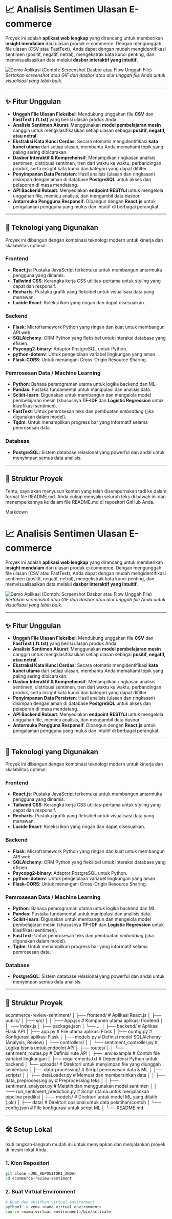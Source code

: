 # 📈 Analisis Sentimen Ulasan E-commerce

Proyek ini adalah **aplikasi web lengkap** yang dirancang untuk memberikan **insight mendalam** dari ulasan produk e-commerce. Dengan mengunggah file ulasan (CSV atau FastText), Anda dapat dengan mudah mengidentifikasi sentimen (positif, negatif, netral), mengekstrak kata kunci penting, dan memvisualisasikan data melalui **dasbor interaktif yang intuitif**.

![Demo Aplikasi (Contoh: Screenshot Dasbor atau Flow Unggah File)](https://via.placeholder.com/800x450?text=Screenshot+Dasbor+Aplikasi+Anda+Disini)
_Sertakan screenshot atau GIF dari dasbor atau alur unggah file Anda untuk visualisasi yang lebih baik._

---

## ✨ Fitur Unggulan

- **Unggah File Ulasan Fleksibel**: Mendukung unggahan file **CSV** dan **FastText (.ft.txt)** yang berisi ulasan produk Anda.
- **Analisis Sentimen Akurat**: Menggunakan **model pembelajaran mesin** canggih untuk mengklasifikasikan setiap ulasan sebagai **positif, negatif, atau netral**.
- **Ekstraksi Kata Kunci Cerdas**: Secara otomatis mengidentifikasi **kata kunci utama** dari setiap ulasan, membantu Anda memahami topik yang paling sering dibicarakan.
- **Dasbor Interaktif & Komprehensif**: Menampilkan ringkasan analisis sentimen, distribusi sentimen, tren dari waktu ke waktu, perbandingan produk, serta insight kata kunci dan kategori yang dapat difilter.
- **Penyimpanan Data Persisten**: Hasil analisis (ulasan dan ringkasan) disimpan dengan aman di database **PostgreSQL** untuk akses dan pelaporan di masa mendatang.
- **API Backend Robust**: Menyediakan **endpoint RESTful** untuk mengelola unggahan file, memicu analisis, dan mengambil data dasbor.
- **Antarmuka Pengguna Responsif**: Dibangun dengan **React.js** untuk pengalaman pengguna yang mulus dan intuitif di berbagai perangkat.

---

## 🚀 Teknologi yang Digunakan

Proyek ini dibangun dengan kombinasi teknologi modern untuk kinerja dan skalabilitas optimal:

### Frontend

- **React.js**: Pustaka JavaScript terkemuka untuk membangun antarmuka pengguna yang dinamis.
- **Tailwind CSS**: Kerangka kerja CSS utilitas-pertama untuk styling yang cepat dan responsif.
- **Recharts**: Pustaka grafik yang fleksibel untuk visualisasi data yang menawan.
- **Lucide React**: Koleksi ikon yang ringan dan dapat disesuaikan.

### Backend

- **Flask**: Microframework Python yang ringan dan kuat untuk membangun API web.
- **SQLAlchemy**: ORM Python yang fleksibel untuk interaksi database yang efisien.
- **Psycopg2-binary**: Adaptor PostgreSQL untuk Python.
- **python-dotenv**: Untuk pengelolaan variabel lingkungan yang aman.
- **Flask-CORS**: Untuk menangani Cross-Origin Resource Sharing.

### Pemrosesan Data / Machine Learning

- **Python**: Bahasa pemrograman utama untuk logika backend dan ML.
- **Pandas**: Pustaka fundamental untuk manipulasi dan analisis data.
- **Scikit-learn**: Digunakan untuk membangun dan mengelola model pembelajaran mesin (khususnya **TF-IDF** dan **Logistic Regression** untuk klasifikasi sentimen).
- **FastText**: Untuk pemrosesan teks dan pembuatan _embedding_ (jika digunakan dalam model).
- **Tqdm**: Untuk menampilkan progress bar yang informatif selama pemrosesan data.

### Database

- **PostgreSQL**: Sistem database relasional yang powerful dan andal untuk menyimpan semua data analisis.

---

## 📂 Struktur Proyek

Tentu, saya akan menyusun konten yang telah disempurnakan tadi ke dalam format file README.md. Anda cukup menyalin seluruh teks di bawah ini dan menempelkannya ke dalam file README.md di repositori GitHub Anda.

Markdown

# 📈 Analisis Sentimen Ulasan E-commerce

Proyek ini adalah **aplikasi web lengkap** yang dirancang untuk memberikan **insight mendalam** dari ulasan produk e-commerce. Dengan mengunggah file ulasan (CSV atau FastText), Anda dapat dengan mudah mengidentifikasi sentimen (positif, negatif, netral), mengekstrak kata kunci penting, dan memvisualisasikan data melalui **dasbor interaktif yang intuitif**.

![Demo Aplikasi (Contoh: Screenshot Dasbor atau Flow Unggah File)](https://via.placeholder.com/800x450?text=Screenshot+Dasbor+Aplikasi+Anda+Disini)
_Sertakan screenshot atau GIF dari dasbor atau alur unggah file Anda untuk visualisasi yang lebih baik._

---

## ✨ Fitur Unggulan

- **Unggah File Ulasan Fleksibel**: Mendukung unggahan file **CSV** dan **FastText (.ft.txt)** yang berisi ulasan produk Anda.
- **Analisis Sentimen Akurat**: Menggunakan **model pembelajaran mesin** canggih untuk mengklasifikasikan setiap ulasan sebagai **positif, negatif, atau netral**.
- **Ekstraksi Kata Kunci Cerdas**: Secara otomatis mengidentifikasi **kata kunci utama** dari setiap ulasan, membantu Anda memahami topik yang paling sering dibicarakan.
- **Dasbor Interaktif & Komprehensif**: Menampilkan ringkasan analisis sentimen, distribusi sentimen, tren dari waktu ke waktu, perbandingan produk, serta insight kata kunci dan kategori yang dapat difilter.
- **Penyimpanan Data Persisten**: Hasil analisis (ulasan dan ringkasan) disimpan dengan aman di database **PostgreSQL** untuk akses dan pelaporan di masa mendatang.
- **API Backend Robust**: Menyediakan **endpoint RESTful** untuk mengelola unggahan file, memicu analisis, dan mengambil data dasbor.
- **Antarmuka Pengguna Responsif**: Dibangun dengan **React.js** untuk pengalaman pengguna yang mulus dan intuitif di berbagai perangkat.

---

## 🚀 Teknologi yang Digunakan

Proyek ini dibangun dengan kombinasi teknologi modern untuk kinerja dan skalabilitas optimal:

### Frontend

- **React.js**: Pustaka JavaScript terkemuka untuk membangun antarmuka pengguna yang dinamis.
- **Tailwind CSS**: Kerangka kerja CSS utilitas-pertama untuk styling yang cepat dan responsif.
- **Recharts**: Pustaka grafik yang fleksibel untuk visualisasi data yang menawan.
- **Lucide React**: Koleksi ikon yang ringan dan dapat disesuaikan.

### Backend

- **Flask**: Microframework Python yang ringan dan kuat untuk membangun API web.
- **SQLAlchemy**: ORM Python yang fleksibel untuk interaksi database yang efisien.
- **Psycopg2-binary**: Adaptor PostgreSQL untuk Python.
- **python-dotenv**: Untuk pengelolaan variabel lingkungan yang aman.
- **Flask-CORS**: Untuk menangani Cross-Origin Resource Sharing.

### Pemrosesan Data / Machine Learning

- **Python**: Bahasa pemrograman utama untuk logika backend dan ML.
- **Pandas**: Pustaka fundamental untuk manipulasi dan analisis data.
- **Scikit-learn**: Digunakan untuk membangun dan mengelola model pembelajaran mesin (khususnya **TF-IDF** dan **Logistic Regression** untuk klasifikasi sentimen).
- **FastText**: Untuk pemrosesan teks dan pembuatan _embedding_ (jika digunakan dalam model).
- **Tqdm**: Untuk menampilkan progress bar yang informatif selama pemrosesan data.

### Database

- **PostgreSQL**: Sistem database relasional yang powerful dan andal untuk menyimpan semua data analisis.

---

## 📂 Struktur Proyek

ecommerce-review-sentiment/
│
├── frontend/ # Aplikasi React.js
│ ├── public/
│ ├── src/
│ │ ├── App.jsx # Komponen utama aplikasi frontend
│ │ └── index.js
│ ├── package.json
│ └── ...
│
├── backend/ # Aplikasi Flask API
│ ├── app.py # File utama aplikasi Flask
│ ├── config.py # Konfigurasi aplikasi Flask
│ ├── models.py # Definisi model SQLAlchemy (Analysis, Review)
│ ├── controllers/
│ │ └── sentiment_controller.py # Logika bisnis untuk endpoint API
│ ├── routes/
│ │ └── sentiment_routes.py # Definisi rute API
│ ├── .env.example # Contoh file variabel lingkungan
│ ├── requirements.txt # Dependensi Python untuk backend
│ └── uploads/ # Direktori untuk menyimpan file yang diunggah sementara
│
├── data-processing/ # Script pemrosesan data & ML
│ ├── scripts/
│ │ ├── dataLoader.py # Memuat dan membersihkan data
│ │ ├── data_preprocessing.py # Preprocessing teks
│ │ ├── sentiment_analyzer.py # Melatih dan menggunakan model sentimen
│ │ └── run_sentiment_prediction.py # Script utama untuk menjalankan pipeline prediksi
│ ├── models/ # Direktori untuk model ML yang dilatih (.pkl)
│ ├── data/ # Direktori opsional untuk data pelatihan/contoh
│ └── config.json # File konfigurasi untuk script ML
│
└── README.md

---

## 🛠️ Setup Lokal

Ikuti langkah-langkah mudah ini untuk menyiapkan dan menjalankan proyek di mesin lokal Anda.

### 1. Klon Repositori

```bash
git clone <URL_REPOSITORI_ANDA>
cd ecommerce-review-sentiment
```

### 2. Buat Virtual Environment

```bash
# Buat dan aktifkan virtual environment
python3 -m venv <nama virtual environment>
source <nama virtual environment>/bin/activate
```
